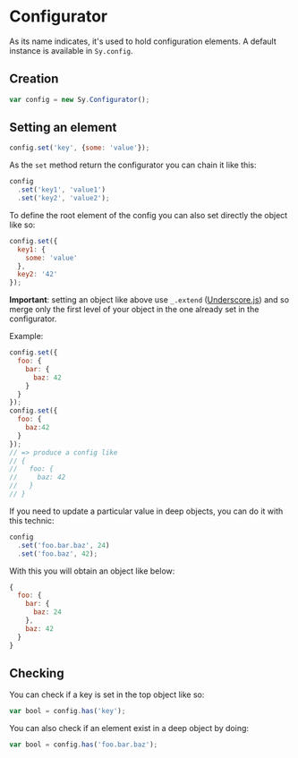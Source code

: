 # Configurator

As its name indicates, it's used to hold configuration elements. A default instance is available in `Sy.config`.

## Creation

```js
var config = new Sy.Configurator();
```

## Setting an element

```js
config.set('key', {some: 'value'});
```
As the `set` method return the configurator you can chain it like this:
```js
config
  .set('key1', 'value1')
  .set('key2', 'value2');
```

To define the root element of the config you can also set directly the object like so:
```js
config.set({
  key1: {
    some: 'value'
  },
  key2: '42'
});
```
**Important**: setting an object like above use `_.extend` ([Underscore.js](http://underscorejs.org/#extend)) and so merge only the first level of your object in the one already set in the configurator.

Example:
```js
config.set({
  foo: {
    bar: {
      baz: 42
    }
  }
});
config.set({
  foo: {
    baz:42
  }
});
// => produce a config like
// {
//   foo: {
//     baz: 42
//   }
// }
```

If you need to update a particular value in deep objects, you can do it with this technic:
```js
config
  .set('foo.bar.baz', 24)
  .set('foo.baz', 42);
```
With this you will obtain an object like below:
```js
{
  foo: {
    bar: {
      baz: 24
    },
    baz: 42
  }
}
```

## Checking

You can check if a key is set in the top object like so:
```js
var bool = config.has('key');
```

You can also check if an element exist in a deep object by doing:
```js
var bool = config.has('foo.bar.baz');
```